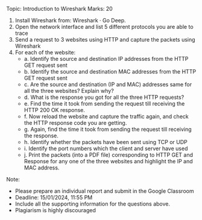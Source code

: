 Topic: Introduction to Wireshark Marks: 20
1) Install Wireshark from: Wireshark · Go Deep.
2) Open the network interface and list 5 different protocols you are able to trace
3) Send a request to 3 websites using HTTP and capture the packets using Wireshark
4) For each of the website:
   - a. Identify the source and destination IP addresses from the HTTP GET request
sent
   - b. Identify the source and destination MAC addresses from the HTTP GET request
sent
   - c. Are the source and destination (IP and MAC) addresses same for all the three
websites? Explain why?
   - d. What is the response you got for all the three HTTP requests?
   - e. Find the time it took from sending the request till receiving the HTTP 200 OK
response.
   - f. Now reload the website and capture the traffic again, and check the HTTP
response code you are getting.
   - g. Again, find the time it took from sending the request till receiving the response.
   - h. Identify whether the packets have been sent using TCP or UDP
   - i. Identify the port numbers which the client and server have used
   - j. Print the packets (into a PDF file) corresponding to HTTP GET and Response for
any one of the three websites and highlight the IP and MAC address.

Note:
- Please prepare an individual report and submit in the Google Classroom
- Deadline: 15/01/2024, 11:55 PM
- Include all the supporting information for the questions above.
- Plagiarism is highly discouraged
